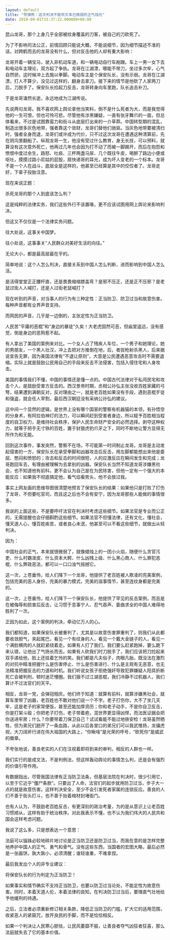 ```yaml
---
layout: default
title: "导弹熊：这次判决不能吹灭本已微弱的正气烛光"
date: 2018-09-01T15:37:22.000000+08:00
---
```


昆山龙哥，那个上身几乎全部被纹身覆盖的刀客，被自己的刀砍死了。

为了不影响司法公正，前情回顾只能说大概，不能说细节，因为细节描述不准的话，对跨鹤而去的龙哥没有什么，但对反击他的人却有重大影响：

龙哥开着一辆宝马，驶入非机动车道，和一辆电动自行车剐蹭。车上一男一女下去和电动车主理论，双方起了争执。龙哥在江湖漂，哪能不带刀，坐过多次牢，心气自然骄，这时候冲上去施以拳脚。电动车主是个保安队长，没有示弱。龙哥在江湖漂，打人不算少，没见过这样的，翻身去拿刀。接下来的情节是他砍了人家两刀后，刀脱手了。保安队长捡起刀反击，龙哥转身向车里跑，队长追击补刀。

于是龙哥溘然长逝，永远地成为江湖传说。

先说两句龙哥。我不喜欢网上舆论拿他当笑料，倒不是什么死者为大，而是我觉得他的一生可恨，但也可怜可悲。尽管他有涉黑嫌疑，一直有张牙舞爪的一面，但总体看来，不过是试图靠蛮力和街斗从底层打出来的一介草莽。中国转型期的混乱，制造出很多灰色地带，强者靠这个敛财，龙哥们替他们驰驱。当灰色地带要被清扫时，强者全身而退，龙哥们或许成为代价，只不过这次龙哥在遭遇这种清算前，先在阴沟里翻船了。纵观龙哥一生，他没有受过什么教育，身无长技，可以预料，就算没有这次意外死亡，他再过几年也会因为打不动了而被一脚踢开，而后在抱怨和愤恨中度过余生，路怒、吐痰、三杯两盏马尿、几个既往牛皮，喝醉了路边小便或呕吐，摸摸过路小尼姑的屁股，扇快递哥的耳光，成为坏人变老的一个标本。龙哥不是一个人在战斗，底层全是这样的，他甚至已经算是其中的佼佼者了。龙哥走好，下辈子投胎注意。

现在来说正题：

杀死龙哥的那个人到底该怎么判？

这是纯粹的法律实务，我们这些外行不该置喙，更不应该试图用网上舆论来影响判决。

但这又不仅仅是一个法律实务问题。

往大处说，这事关中国梦。

往小处说，这事事关“人民群众对美好生活的向往。”

无论大小，都是最高层最在乎的。

简单地说：这个人怎么判决，直接关系到中国人怎么判断，进而影响到中国人怎么活。

是活得堂堂正正腰杆直，还是畏畏缩缩膝盖弯？是邪不压正，还是正不压邪？是老鼠过街人人喊打，还是人过街老鼠喊打？

现在听到的声音，对当事人的行为有三种定性：正当防卫、防卫过当和故意伤害。每种声音都有业界声音支持。

而网民的声音，几乎是一边倒的，主张定性为正当防卫。

人民苦“平庸的恶棍”和“身边的暴徒”久矣！大老虎固然可恶，但庙堂遥远，没有感觉，倒是身边的恶狗惹不起。

有人拿出了美国的案例来对比。一个女人占了残疾人车位，一个男子和她理论，她的男朋友，一个黑人壮汉，冲上去把对方推倒在地，后，者拔枪射杀黑人，后来据说宣告无罪，因为美国法律有“不退让原则”，大意是公民遭遇恶意攻击时不需要退缩。实际上就是鼓励公民用自己的手段来反击不法侵害，包括入侵住宅和人身攻击。

美国的事情我们不懂，中国的事情还是懂一点的。中国古代法律对于私闯民宅和攻击个人，是鼓励受害方反击的。西汉景帝时期，丞相公孙弘主张没收百姓家藏的弓弩，结果遭到满朝反对，反对理由之一，就是老百姓如果没有手段，遇到恶棍歹徒和强盗，就会任人宰割，最后西汉朝廷没有采纳公孙弘的建议。

这中间一个显然的逻辑，是世界上没有哪个国家的警察有机器猫的本领，有孙悟空的分身术，有阿拉伯神灯的法力，可以瞬间赶到受害者身边，所以赋予百姓相当程度的自卫权力，是维持社会秩序，保护人民生命财产安全的必然选择。剥夺这种权力，就等于把手无寸铁的百姓，置于豺狼虎豹爪牙之下，同时不断地让警方显得无所作为和无能。

回到这次事件，事发突然，警察不在场，不可能第一时间制止龙哥。龙哥是主动发起侵害的一方，保安队长在承受拳脚和凶器攻击后反击，用左脚都能想出来他是委屈、憋闷和愤怒的；攻击和反击的时间很短，人的应激反应在瞬间发生和完成；龙哥跑回车去，有理由被理解为去拿别的凶器。保安队长当然不知道龙哥涉嫌黑社会，也不知道他有前科，更不会认为自己是在为民除害，但他一定有一个强大的本能反应：如果我不彻底搞定他，看气焰看势头，他不会放过我。

事实上网友画的思维导图很清楚地预言了保安队长的结果：如果他只是打败了打伤了龙哥，不但要吃官司，而且这之后也不会有安宁，因为龙哥那些人能做的事情很多。

我说的上面这些，不是要呼吁法官在判决时考虑这些细节。如果法官是专业而公正的，无需提醒也会仔细斟酌这些细节。如果法官不但懂法律，还有文化，懂社会，懂天道人心，懂百姓疾苦，或者良心未泯，他甚至可以不看这些细节，就做出从轻判决。

因为：

中国社会的正气，本来就很微弱了，就像蜡烛上的一团小火焰，随便什么贪官污吏、什么村霸泼皮、什么资本大鳄、什么凶残上级、什么黑心商人、什么罪犯恶棍、什么弊政恶法，都可以一口口浊气摇撼它。

这一次，上苍垂怜，给人们降下一个龙哥，他提供了老百姓被人欺凌的完美案例，包括完美的恶人身份，完美的暴力模式，完美的滋事情节，甚至连纹身都是完美的。

这一次，上苍垂怜，给人们降下一个保安队长，他提供了罕见的反击案例，而且是在被侮辱和损害后反击，让习惯于息事宁人、忍气吞声、委曲求全的中国人难得地胜利了一次。

正因为如此，这个案例的判决，牵动亿万人的心。

我们都知道，如果保安队长被重判了，尤其是以故意伤害罪重判了，则我们从此都要收敛胆气，夹起尾巴，看见一个有纹身的人，看见一个戴大金链子的人，看见一个满脸横肉的人就赶紧绕着走。如果有人打了我们，我们要么赶紧跑掉，要么跪下来认错，让他出了气扬长而去。如果有人砍我们时刀脱手了，我们应该把刀捡起来双手递给他，脸上还挂着乞怜的笑。我们都是凡夫俗子，肉眼凡胎，既没法在激烈的对抗中精准把握什么是伤害停止、什么是伤害进行、什么是主观有无恶意，也无法精准把握反击的力道和时机。我们听说女孩子拒绝强奸导致犯罪嫌疑人阳具折断死亡会被判刑，顿时迷茫懵圈。我们狠不过江湖恶棍，我们冷静不过机器人，我们算计不过法官们的天平。

相反，龙哥一党，会弹冠相庆。他们终于知道：就算有前科，就算涉嫌黑社会，就算车里带了凶器，老百姓也不敢对他们说一个不字。老子打伤你，大不了坐几天牢，这是老子的家常便饭，甚至还能加厚资历；你和老子动手，不是你自卫反击，你是打架斗殴；你把老子打伤，老子带着疤，混世界更显得凶悍，而法医证据会把你送进牢房；什么？你要带着刀保卫自己？试试看能不能过地铁安检！龙哥虽然牺牲，但为弟兄们趟开了一条血路，从此以后各堂口的弟兄们可以我武惟扬，龙骧虎视，大刀阔斧行进在伟大祖国的大路上，“你瞅啥”是光荣的呼号，“砍死你”是威武的徽章。

不夸张地说，善良老实的人们在注视着即将到来的审判，相反的人群也一样。

我们实行的是成文法，不是判例法，但这样轰动舆论的事情怎么判，还是会有强烈的价值引导作用。

有数据指出，尽管我国法律有正当防卫法条，但基层法院在判决时，很少引用它，以至于它近乎“僵尸条款”。只要出了人命，法官们的起步就用防卫过当，步子大一点的就是故意伤害。这样判决安全，至少不会引发死者家属的连锁反应。善良的人们不善于街头打斗，也不善于抬着棺材封堵衙门。

也有人认为，不鼓励老百姓反击，有更深刻的政治考量，为的是从意识上让老百姓习惯顺从，这样有助于统治秩序。对此我表示不懂，也不认为我们伟大的人民共和国会这样考虑问题。

我说了这么多，只是想表达一个意思：

法庭可以锱铢必较地碎片地讨论是正当防卫还是防卫过当，而我在意的是怎样完整地养护中国人的正气、勇气和骨气。没有这些东西，当国者的宏图大略，最后必然是一张画饼。孰大孰小，必须清醒；谁轻谁重，不难拿捏。

最后我发出个人的非专业建议：

将保安队长的行为判定为正当防卫！

如果事实和情节确实不支持正当防卫，也要以防卫过当论处，不能定性为故意伤害。同时，本着天道人伦，本着法律的良知，在判决防卫过当后，要理直气壮地给予他缓刑的待遇。

之后，立法者必须重新修订相关条款，降低正当防卫的门槛，扩大它的适用范围，收紧恶人的紧箍咒，放开良民的手脚，而不是恰恰相反。

如果一个判决让人民寒心胆怯，让民风萎靡不振，让善良者夺气凶狂者狂喜，那么法庭就失去了它的基本价值。

